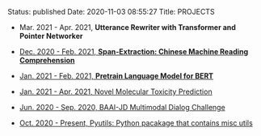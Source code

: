 Status: published
Date: 2020-11-03 08:55:27
Title: PROJECTS


- Mar. 2021 - Apr. 2021, **Utterance Rewriter with Transformer and Pointer Networker**

- [Dec. 2020 - Feb. 2021, **Span-Extraction: Chinese Machine Reading Comprehension**](https://github.com/jerrylsu/cmrc)

- [Jan. 2021 - Feb. 2021, **Pretrain Language Model for BERT**](https://github.com/jerrylsu/lm_pretrain)

- [Jan. 2021 - Apr. 2021, Novel Molecular Toxicity Prediction](https://github.com/jerrylsu/Novel-Molecular-Toxicity-Prediction-Model)

- [Jun. 2020 - Sep. 2020, BAAI-JD Multimodal Dialog Challenge](http://www.jerrylsu.net/articles/2020/nlp-JDMDC2020.html)
- [Oct. 2020 - Present, Pyutils: Python pacakage that contains misc utils](https://github.com/jerrylsu/pyutils)
